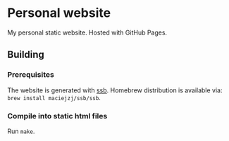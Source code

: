 # Personal website

My personal static website. Hosted with GitHub Pages.

## Building

### Prerequisites

The website is generated with [ssb](https://github.com/maciejzj/ssb). Homebrew
distribution is available via: `brew install maciejzj/ssb/ssb`.

### Compile into static html files

Run `make`.

